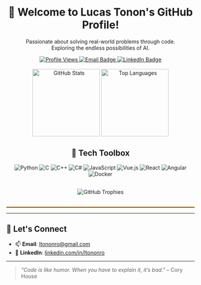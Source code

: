 <div align="center">
  
  <!-- Title -->
  # 👋 Welcome to Lucas Tonon's GitHub Profile!
  
  <p>
    Passionate about solving real-world problems through code. <br/>
    Exploring the endless possibilities of AI.
  </p>
  
  <!-- Profile Badges -->
  <div id="badges">
    <a href="https://github.com/lucastononro">
      <img src="https://komarev.com/ghpvc/?username=lucastononro&style=for-the-badge&color=orange" alt="Profile Views"/>
    </a>
    <a href="mailto:ltononro@gmail.com">
      <img src="https://img.shields.io/badge/Email-ltononro@gmail.com-orange?style=for-the-badge" alt="Email Badge"/>
    </a>
    <a href="https://www.linkedin.com/in/ltononro">
      <img src="https://img.shields.io/badge/LinkedIn-ltononro-blue?style=for-the-badge" alt="LinkedIn Badge"/>
    </a>
  </div>
  
  <br>
  
  <!-- GitHub Stats -->
  <div>
    <img height="180em" src="https://github-readme-stats.vercel.app/api?username=lucastononro&show_icons=true&count_private=true&theme=darcula&hide_border=true&bg_color=00000000&hide=issues,contribs" alt="GitHub Stats"/>
    <img height="180em" src="https://github-readme-stats.vercel.app/api/top-langs/?username=lucastononro&layout=compact&hide_border=true&theme=darcula&bg_color=00000000&langs_count=6&hide=jupyter%20notebook,tex,css,php" alt="Top Languages"/>
  </div>

  ## 🔧 Tech Toolbox

  <div align="center">
  
  ![Python](https://img.shields.io/badge/-Python-3776AB?logo=python&logoColor=white&style=for-the-badge)
  ![C](https://img.shields.io/badge/-C-A8B9CC?logo=c&logoColor=white&style=for-the-badge)
  ![C++](https://img.shields.io/badge/-C++-00599C?logo=c%2B%2B&logoColor=white&style=for-the-badge)
  ![C#](https://img.shields.io/badge/-C%23-239120?logo=c-sharp&logoColor=white&style=for-the-badge)
  ![JavaScript](https://img.shields.io/badge/-JavaScript-F7DF1E?logo=javascript&logoColor=black&style=for-the-badge)
  ![Vue.js](https://img.shields.io/badge/-Vue.js-4FC08D?logo=vue.js&logoColor=white&style=for-the-badge)
  ![React](https://img.shields.io/badge/-React-61DAFB?logo=react&logoColor=black&style=for-the-badge)
  ![Angular](https://img.shields.io/badge/-Angular-DD0031?logo=angular&logoColor=white&style=for-the-badge)
  ![Docker](https://img.shields.io/badge/-Docker-2496ED?logo=docker&logoColor=white&style=for-the-badge)
  
  </div>

  <br>
  
  <!-- GitHub Trophies -->
  <div>
    <img src="https://github-profile-trophy.vercel.app/?username=lucastononro&theme=darkhub&no-frame=true&row=1&column=6" alt="GitHub Trophies"/>
  </div>
  
  <br>
  
  <!-- Fancy Divider -->
  <hr style="border:1px solid orange">
  
</div>

---

## 💌 Let's Connect

- 📫 **Email**: [ltononro@gmail.com](mailto:ltononro@gmail.com)
- 💼 **LinkedIn**: [linkedin.com/in/ltononro](https://www.linkedin.com/in/ltononro)

---

> _"Code is like humor. When you have to explain it, it’s bad."_ – Cory House
